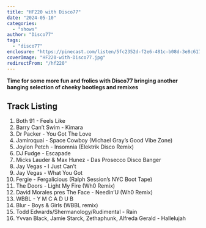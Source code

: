 ```yaml
---
title: "HF220 with Disco77"
date: "2024-05-10"
categories:
  - "shows"
author: "Disco77"
tags:
  - "disco77"
enclosure: "https://pinecast.com/listen/5fc2352d-f2e6-481c-b08d-3e8c6172abaa.mp3 62675316 audio/mpeg "
coverImage: "HF220-with-Disco77.jpg"
redirectFrom: "/hf220"
---
```


**Time for some more fun and frolics with Disco77 bringing another banging selection of cheeky bootlegs and remixes**

## Track Listing

1. Both 91 - Feels Like
2. Barry Can’t Swim - Kimara
3. Dr Packer - You Got The Love
4. Jamiroquai - Space Cowboy (Michael Gray’s Good Vibe Zone)
5. Joylon Petch - Insomnia (Elektrik Disco Remix)
6. DJ Fudge - Escapade
7. Micks Lauder &amp; Max Hunez - Das Prosecco Disco Banger
8. Jay Vegas - I Just Can’t
9. Jay Vegas - What You Got
10. Fergie - Fergalicious (Ralph Session’s NYC Boot Tape)
11. The Doors - Light My Fire (Wh0 Remix)
12. David Morales pres The Face - Needin’U (Wh0 Remix)
13. WBBL - Y M C A D U B
14. Blur - Boys &amp; Girls (WBBL remix)
15. Todd Edwards/Shermanology/Rudimental - Rain
16. Yvvan Black, Jamie Starck, Zethaphunk, Alfreda Gerald - Hallelujah
